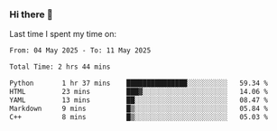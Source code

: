 ### Hi there 👋

<!--
**Grav1tum/Grav1tum** is a ✨ _special_ ✨ repository because its `README.md` (this file) appears on your GitHub profile.

Here are some ideas to get you started:

- 🔭 I’m currently working on ...
- 🌱 I’m currently learning ...
- 👯 I’m looking to collaborate on ...
- 🤔 I’m looking for help with ...
- 💬 Ask me about ...
- 📫 How to reach me: ...
- 😄 Pronouns: ...
- ⚡ Fun fact: ...
-->
Last time I spent my time on:
<!--START_SECTION:waka-->

```txt
From: 04 May 2025 - To: 11 May 2025

Total Time: 2 hrs 44 mins

Python       1 hr 37 mins    ███████████████░░░░░░░░░░   59.34 %
HTML         23 mins         ███▓░░░░░░░░░░░░░░░░░░░░░   14.06 %
YAML         13 mins         ██░░░░░░░░░░░░░░░░░░░░░░░   08.47 %
Markdown     9 mins          █▒░░░░░░░░░░░░░░░░░░░░░░░   05.84 %
C++          8 mins          █▒░░░░░░░░░░░░░░░░░░░░░░░   05.03 %
```

<!--END_SECTION:waka-->
